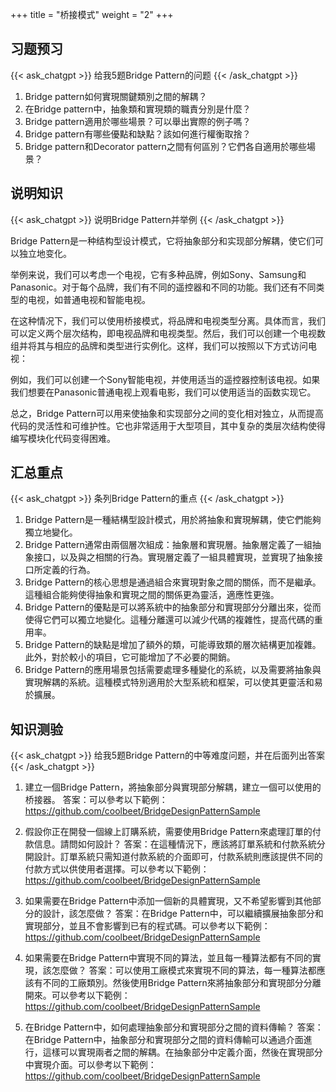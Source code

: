 +++
title = "桥接模式"
weight = "2"
+++
## 习题预习
{{< ask_chatgpt >}}
给我5题Bridge Pattern的问题
{{< /ask_chatgpt >}}



1. Bridge pattern如何實現關鍵類別之間的解耦？
2. 在Bridge pattern中，抽象類和實現類的職責分別是什麼？
3. Bridge pattern適用於哪些場景？可以舉出實際的例子嗎？
4. Bridge pattern有哪些優點和缺點？該如何進行權衡取捨？
5. Bridge pattern和Decorator pattern之間有何區別？它們各自適用於哪些場景？   

## 说明知识
{{< ask_chatgpt >}}
说明Bridge Pattern并举例
{{< /ask_chatgpt >}}



Bridge Pattern是一种结构型设计模式，它将抽象部分和实现部分解耦，使它们可以独立地变化。

举例来说，我们可以考虑一个电视，它有多种品牌，例如Sony、Samsung和Panasonic。对于每个品牌，我们有不同的遥控器和不同的功能。我们还有不同类型的电视，如普通电视和智能电视。

在这种情况下，我们可以使用桥接模式，将品牌和电视类型分离。具体而言，我们可以定义两个层次结构，即电视品牌和电视类型。然后，我们可以创建一个电视数组并将其与相应的品牌和类型进行实例化。这样，我们可以按照以下方式访问电视：

例如，我们可以创建一个Sony智能电视，并使用适当的遥控器控制该电视。如果我们想要在Panasonic普通电视上观看电影，我们可以使用适当的函数实现它。

总之，Bridge Pattern可以用来使抽象和实现部分之间的变化相对独立，从而提高代码的灵活性和可维护性。它也非常适用于大型项目，其中复杂的类层次结构使得编写模块化代码变得困难。   

## 汇总重点
{{< ask_chatgpt >}}
条列Bridge Pattern的重点
{{< /ask_chatgpt >}}



1. Bridge Pattern是一種結構型設計模式，用於將抽象和實現解耦，使它們能夠獨立地變化。
2. Bridge Pattern通常由兩個層次組成：抽象層和實現層。抽象層定義了一組抽象接口，以及與之相關的行為。實現層定義了一組具體實現，並實現了抽象接口所定義的行為。
3. Bridge Pattern的核心思想是通過組合來實現對象之間的關係，而不是繼承。這種組合能夠使得抽象和實現之間的關係更為靈活，適應性更強。
4. Bridge Pattern的優點是可以將系統中的抽象部分和實現部分分離出來，從而使得它們可以獨立地變化。這種分離還可以減少代碼的複雜性，提高代碼的重用率。
5. Bridge Pattern的缺點是增加了額外的類，可能導致類的層次結構更加複雜。此外，對於較小的項目，它可能增加了不必要的開銷。
6. Bridge Pattern的應用場景包括需要處理多種變化的系統，以及需要將抽象與實現解耦的系統。這種模式特別適用於大型系統和框架，可以使其更靈活和易於擴展。   

## 知识测验
{{< ask_chatgpt >}}
给我5题Bridge Pattern的中等难度问题，并在后面列出答案
{{< /ask_chatgpt >}}



1. 建立一個Bridge Pattern，將抽象部分與實現部分解耦，建立一個可以使用的桥接器。
答案：可以參考以下範例：https://github.com/coolbeet/BridgeDesignPatternSample

2. 假設你正在開發一個線上訂購系統，需要使用Bridge Pattern來處理訂單的付款信息。請問如何設計？
答案：在這種情況下，應該將訂單系統和付款系統分開設計。訂單系統只需知道付款系統的介面即可，付款系統則應該提供不同的付款方式以供使用者選擇。可以參考以下範例：https://github.com/coolbeet/BridgeDesignPatternSample

3. 如果需要在Bridge Pattern中添加一個新的具體實現，又不希望影響到其他部分的設計，該怎麼做？
答案：在Bridge Pattern中，可以繼續擴展抽象部分和實現部分，並且不會影響到已有的程式碼。可以參考以下範例：https://github.com/coolbeet/BridgeDesignPatternSample

4. 如果需要在Bridge Pattern中實現不同的算法，並且每一種算法都有不同的實現，該怎麼做？
答案：可以使用工廠模式來實現不同的算法，每一種算法都應該有不同的工廠類別。然後使用Bridge Pattern來將抽象部分和實現部分分離開來。可以參考以下範例：https://github.com/coolbeet/BridgeDesignPatternSample

5. 在Bridge Pattern中，如何處理抽象部分和實現部分之間的資料傳輸？
答案：在Bridge Pattern中，抽象部分和實現部分之間的資料傳輸可以通過介面進行，這樣可以實現兩者之間的解耦。在抽象部分中定義介面，然後在實現部分中實現介面。可以參考以下範例：https://github.com/coolbeet/BridgeDesignPatternSample   

